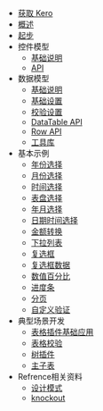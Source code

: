 * [获取 Kero](install.md)
* [概述](overview.md)
* [起步](gettingstarted.md)
* 控件模型
  * [基础说明](module.md)
  * [API](moduleapi.md)
* 数据模型
  * [基础说明](datatable.md)
  * [基础设置](dataTableUse.md)
  * [校验设置](validateapi.md)
  * [DataTable API](udatatable.md)
  * [Row API](row.md)
  * [工具库](core.md)
* 基本示例
  * [年份选择](ex_year.md)
  * [月份选择](ex_month.md)
  * [时间选择](ex_time.md)
  * [表盘选择](clockpicker.md)
  * [年月选择](ex_yearmonth.md)
  * [日期时间选择](ex_datetime.md)
  * [金额转换](currency_ex.md)
  * [下拉列表](combobox_ex.md)
  * [复选框](ex_checkbox.md)
  * [复选框数据](ex_checkboxdata.md)
  * [数值百分比](ex_percent.md)
  * [进度条](ex_progress.md)
  * [分页](ex_pagination.md)
  * [自定义验证](ex_validate.md)
* 典型场景开发
  * [表格插件基础应用](grid.md)
  * [表格校验](gridValidate.md)
  * [树插件](tree.md)
  * [主子表](mainChild.md)
* Refrence相关资料
  * [设计模式](arch.md)
  * [knockout](knockout.md)
